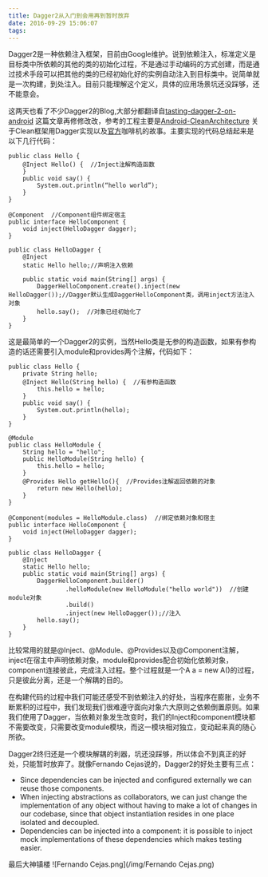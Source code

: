 ```yaml
---
title: Dagger2从入门到会用再到暂时放弃
date: 2016-09-29 15:06:07
tags:
---
```

Dagger2是一种依赖注入框架，目前由Google维护。说到依赖注入，标准定义是目标类中所依赖的其他的类的初始化过程，不是通过手动编码的方式创建，而是通过技术手段可以把其他的类的已经初始化好的实例自动注入到目标类中。说简单就是一次构建，到处注入。目前只能理解这个定义，具体的应用场景坑还没踩够，还不能意会。

这两天也看了不少Dagger2的Blog,大部分都翻译自[tasting-dagger-2-on-android](http://fernandocejas.com/2015/04/11/tasting-dagger-2-on-android/) 这篇文章再修修改改，参考的工程主要是[Android-CleanArchitecture](https://github.com/android10/Android-CleanArchitecture) 关于Clean框架用Dagger实现以及[官方](https://github.com/google/dagger)咖啡机的故事。主要实现的代码总结起来是以下几行代码：
```
public class Hello {
    @Inject Hello() {  //Inject注解构造函数
    }
    public void say() {
        System.out.println(“hello world”);
    }
}
```
```
@Component  //Component组件绑定宿主
public interface HelloComponent {
    void inject(HelloDagger dagger);
}
```
```
public class HelloDagger {
    @Inject
    static Hello hello;//声明注入依赖

    public static void main(String[] args) {
        DaggerHelloComponent.create().inject(new HelloDagger());//Dagger默认生成DaggerHelloComponent类，调用inject方法注入对象
        hello.say();  //对象已经初始化了
    }
}
```
这是最简单的一个Dagger2的实例，当然Hello类是无参的构造函数，如果有参构造的话还需要引入module和provides两个注解，代码如下：
```
public class Hello {
    private String hello;
    @Inject Hello(String hello) {  //有参构造函数
        this.hello = hello;
    }
    public void say() {
        System.out.println(hello);
    }
}
```
```
@Module
public class HelloModule {
    String hello = "hello";
    public HelloModule(String hello) {
        this.hello = hello;
    }
    @Provides Hello getHello(){  //Provides注解返回依赖的对象
        return new Hello(hello);
    }
}
```
```
@Component(modules = HelloModule.class)  //绑定依赖对象和宿主
public interface HelloComponent {
    void inject(HelloDagger dagger);
}
```
```
public class HelloDagger {
    @Inject
    static Hello hello;
    public static void main(String[] args) {
        DaggerHelloComponent.builder()
                .helloModule(new HelloModule("hello world"))  //创建module对象
                .build()
                .inject(new HelloDagger());//注入
        hello.say();
    }
}
```
比较常用的就是@Inject、@Module、@Provides以及@Component注解，inject在宿主中声明依赖对象，module和provides配合初始化依赖对象，component连接彼此，完成注入过程。整个过程就是一个A a = new A()的过程，只是彼此分离，还是一个解耦的目的。

在构建代码的过程中我们可能还感受不到依赖注入的好处，当程序在膨胀，业务不断累积的过程中，我们发现我们很难遵守面向对象六大原则之依赖倒置原则。如果我们使用了Dagger，当依赖对象发生改变时，我们的Inject和component模块都不需要改变，只需要改变module模块，而这一模块相对独立，变动起来真的随心所欲。

Dagger2终归还是一个模块解耦的利器，坑还没踩够，所以体会不到真正的好处，只能暂时放弃了。就像Fernando Cejas说的，Dagger2的好处主要有三点：
- Since dependencies can be injected and configured externally we can reuse those components.
- When injecting abstractions as collaborators, we can just change the implementation of any object without having to make a lot of changes in our codebase, since that object instantiation resides in one place isolated and decoupled.
- Dependencies can be injected into a component: it is possible to inject mock implementations of these dependencies which makes testing easier.

最后大神镇楼
![Fernando Cejas.png](/img/Fernando Cejas.png)